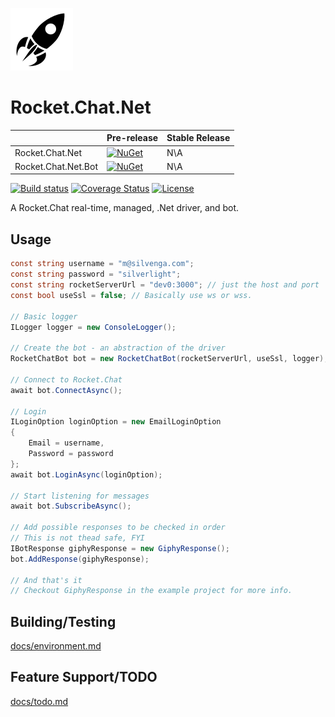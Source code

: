 ![Rocket.Chat.Net](/docs/images/icon.png)

# Rocket.Chat.Net

|                     | Pre-release                                 | Stable Release |
| ------------------- | ------------------------------------------- | ---            |
| Rocket.Chat.Net     | [![NuGet][Base-Nuget-Img]][Base-Nuget-Link] | N\A            |
| Rocket.Chat.Net.Bot | [![NuGet][Bot-Nuget-Img]][Bot-Nuget-Link]   | N\A            |

[Base-Nuget-Img]: https://img.shields.io/nuget/vpre/Rocket.Chat.Net.svg?style=flat-square&maxAge=3600
[Base-Nuget-Link]: https://www.nuget.org/packages/Rocket.Chat.Net/
[Bot-Nuget-Img]: https://img.shields.io/nuget/vpre/Rocket.Chat.Net.Bot.svg?style=flat-square&maxAge=3600
[Bot-Nuget-Link]: https://www.nuget.org/packages/Rocket.Chat.Net.Bot/

[![Build status](https://img.shields.io/appveyor/ci/Silvenga/rocket-chat-net.svg?style=flat-square&maxAge=300)](https://ci.appveyor.com/project/Silvenga/rocket-chat-net) 
[![Coverage Status](https://img.shields.io/coveralls/Silvenga/Rocket.Chat.Net.svg?style=flat-square&maxAge=300)](https://coveralls.io/github/Silvenga/Rocket.Chat.Net?branch=master)
[![License](https://img.shields.io/github/license/Silvenga/Rocket.Chat.Net.svg?style=flat-square&maxAge=604800)](https://github.com/Silvenga/Rocket.Chat.Net/blob/master/LICENSE)

A Rocket.Chat real-time, managed, .Net driver, and bot. 

## Usage

```csharp
const string username = "m@silvenga.com";
const string password = "silverlight";
const string rocketServerUrl = "dev0:3000"; // just the host and port
const bool useSsl = false; // Basically use ws or wss.

// Basic logger
ILogger logger = new ConsoleLogger();

// Create the bot - an abstraction of the driver
RocketChatBot bot = new RocketChatBot(rocketServerUrl, useSsl, logger);

// Connect to Rocket.Chat
await bot.ConnectAsync();

// Login
ILoginOption loginOption = new EmailLoginOption
{
    Email = username,
    Password = password
};
await bot.LoginAsync(loginOption);

// Start listening for messages
await bot.SubscribeAsync();

// Add possible responses to be checked in order
// This is not thead safe, FYI 
IBotResponse giphyResponse = new GiphyResponse();
bot.AddResponse(giphyResponse);

// And that's it
// Checkout GiphyResponse in the example project for more info.
```

## Building/Testing

[docs/environment.md](docs/environment.md)

## Feature Support/TODO

[docs/todo.md](docs/todo.md)